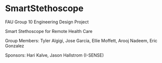 # SmartStethoscope

FAU Group 10 Engineering Design Project

Smart Stethoscope for Remote Health Care

Group Members: Tyler Algigi, Jose Garcia, Ellie Moffett, Arooj Nadeem, Eric Gonzalez

Sponsors: Hari Kalve, Jason Hallstrom (I-SENSE)
